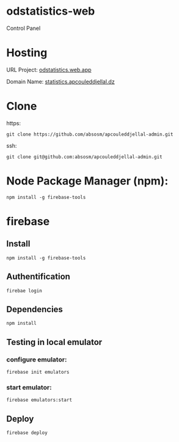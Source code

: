 # odstatistics-web

Control Panel

# Hosting

URL Project: [odstatistics.web.app](https://odstatistics.web.app)

Domain Name: [statistics.apcouleddjellal.dz](https://statistics.apcouleddjellal.dz)
# Clone
https: 
```
git clone https://github.com/absosm/apcouleddjellal-admin.git
```
ssh:
```
git clone git@github.com:absosm/apcouleddjellal-admin.git
```
# Node Package Manager (npm):
```
npm install -g firebase-tools
```

# firebase

## Install
```
npm install -g firebase-tools
```
## Authentification
```
firebae login
```
## Dependencies
```
npm install
```

## Testing in local emulator

### configure emulator:
```
firebase init emulators
```
### start emulator:
```
firebase emulators:start
```

## Deploy
```
firebase deploy
```